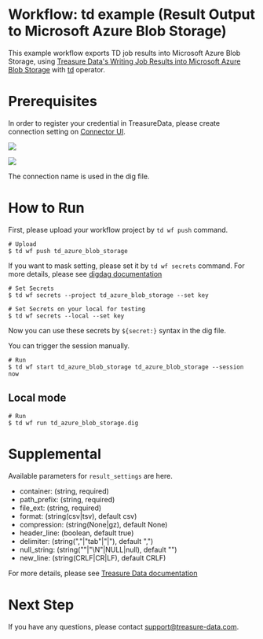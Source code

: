 # Workflow: td example (Result Output to Microsoft Azure Blob Storage)

This example workflow exports TD job results into Microsoft Azure Blob Storage, using [Treasure Data's Writing Job Results into Microsoft Azure Blob Storage](https://docs.treasuredata.com/articles/result-into-microsoft-azure-blob-storage) with [td](http://docs.digdag.io/operators/td.html) operator.

# Prerequisites

In order to register your credential in TreasureData, please create connection setting on [Connector UI](https://console.treasuredata.com/app/connections).

![](https://t.gyazo.com/teams/treasure-data/168a1b20e49fe96d478c96d2f8731711.png)

![](https://t.gyazo.com/teams/treasure-data/fb37cccfb2b2127e1e8e2d6c74720d08.png)

The connection name is used in the dig file.

# How to Run

First, please upload your workflow project by `td wf push` command.

    # Upload
    $ td wf push td_azure_blob_storage

If you want to mask setting, please set it by `td wf secrets` command. For more details, please see [digdag documentation](http://docs.digdag.io/command_reference.html#secrets)

    # Set Secrets
    $ td wf secrets --project td_azure_blob_storage --set key

    # Set Secrets on your local for testing
    $ td wf secrets --local --set key

Now you can use these secrets by `${secret:}` syntax in the dig file.

You can trigger the session manually.

    # Run
    $ td wf start td_azure_blob_storage td_azure_blob_storage --session now

## Local mode

    # Run
    $ td wf run td_azure_blob_storage.dig

# Supplemental

Available parameters for `result_settings` are here.

- container: (string, required)
- path_prefix: (string, required)
- file_ext: (string, required)
- format: (string(csv|tsv), default csv)
- compression: (string(None|gz), default None)
- header_line: (boolean, default true)
- delimiter: (string(","|"tab"|"|"), default ",")
- null_string: (string(""|"\N"|NULL|null), default "")
- new_line: (string(CRLF|CR|LF), default CRLF)

For more details, please see [Treasure Data documentation](https://docs.treasuredata.com/articles/result-into-microsoft-azure-blob-storage)

# Next Step

If you have any questions, please contact support@treasure-data.com.
